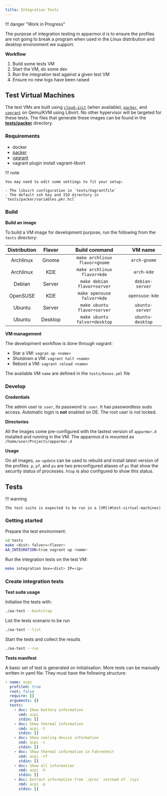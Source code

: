 ```yaml
---
title: Integration Tests
---
```


!!! danger "Work in Progress"

The purpose of integration testing in apparmor.d is to ensure the profiles are not going to break a program when used in the Linux distribution and desktop environment we support.

**Workflow**

1. Build some tests VM
2. Start the VM, do some dev
3. Run the integration test against a given test VM
4. Ensure no new logs have been raised


## Test Virtual Machines

The test VMs are built using [`cloud-init`][cloud-init] (when available), [`packer`][packer], and [`vagrant`][vagrant] on Qemu/KVM using Libvirt. No other hypervisor will be targeted for these tests. The files that generate these images can be found in the **[tests/packer](https://github.com/roddhjav/apparmor.d/tree/main/tests/packer)** directory.

[cloud-init]: https://cloud-init.io/
[packer]: https://www.packer.io/
[vagrant]: https://www.vagrantup.com/

### Requirements

* docker
* [packer]
* [vagrant]
* vagrant plugin install vagrant-libvirt

!!! note

    You may need to edit some settings to fit your setup:

    - The libvirt configuration in `tests/Vagrantfile` 
    - The default ssh key and ISO directory in `tests/packer/variables.pkr.hcl`

### Build

**Build an image**

To build a VM image for development purpose, run the following from the `tests` directory:

| Distribution | Flavor | Build command | VM name |
|:------------:|:------:|:-------------:|:-------:|
| Archlinux | Gnome | `make archlinux flavor=gnome` | `arch-gnome` |
| Archlinux | KDE | `make archlinux flavor=kde` | `arch-kde` |
| Debian | Server | `make debian flavor=server` | `debian-server` |
| OpenSUSE | KDE | `make opensuse falvor=kde` | `opensuse-kde` |
| Ubuntu | Server | `make ubuntu flavor=server` | `ubuntu-server` |
| Ubuntu | Desktop | `make ubuntu falvor=desktop` | `ubuntu-desktop` |

**VM management**

The development workflow is done through vagrant:

* Star a VM: `vagran up <name>`
* Shutdown a VM: `vagrant halt <name>`
* Reboot a VM: `vagrant reload <name>`

The available VM `name` are defined in the `tests/boxes.yml` file


### Develop

**Credentials**

The admin user is: `user`, its password is: `user`. It has passwordless sudo access. Automatic login is **not** enabled on DE. The root user is not locked.

**Directories**

All the images come pre-configured with the lastest version of `apparmor.d` installed and running in the VM. The apparmor.d is mounted as `/home/user/Projects/apparmor.d`

**Usage**

On all images, `aa-update` can be used to rebuild and install latest version of the profiles. `p`, `pf`, and `pu` are two preconfigured aliases of `ps` that show the security status of processes. `htop` is also configured to show this status.


## Tests

!!! warning

    The test suite is expected to be run in a [VM](#test-virtual-machines)

### Getting started

Prepare the test environment:
```sh
cd tests
make <dist> falvor=<flavor>
AA_INTEGRATION=true vagrant up <name>
```

Run the integration tests on the test VM:
```sh
make integration box=<dist> IP=<ip>
```

### Create integration tests

**Test suite usage**

Initialise the tests with:
```sh
./aa-test --bootstrap
```

List the tests scenario to be run
```sh
./aa-test --list
```

Start the tests and collect the results
```sh
./aa-test --run
```

**Tests manifest**

A basic set of test is generated on initialisation. More tests can be manually written in yaml file. They must have the following structure:

```yaml
- name: acpi
  profiled: true
  root: false
  require: []
  arguments: {}
  tests:
    - dsc: Show battery information
      cmd: acpi
      stdin: []
    - dsc: Show thermal information
      cmd: acpi -t
      stdin: []
    - dsc: Show cooling device information
      cmd: acpi -c
      stdin: []
    - dsc: Show thermal information in Fahrenheit
      cmd: acpi -tf
      stdin: []
    - dsc: Show all information
      cmd: acpi -V
      stdin: []
    - dsc: Extract information from `/proc` instead of `/sys`
      cmd: acpi -p
      stdin: []
```
